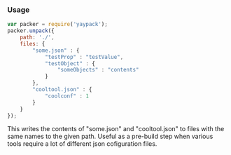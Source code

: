 ### Usage ###
```javascript
var packer = require('yaypack');
packer.unpack({
    path: './', 
    files: {
        "some.json" : {
            "testProp" : "testValue",
            "testObject" : {
                "someObjects" : "contents"
            }
        },
        "cooltool.json" : {
            "coolconf" : 1
        }
    }
});
```

This writes the contents of "some.json" and "cooltool.json" to files with the same names to the given path.
Useful as a pre-build step when various tools require a lot of different json cofiguration files.

